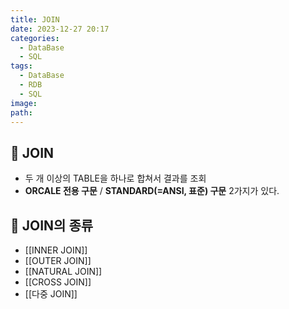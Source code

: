 ```yaml
---
title: JOIN
date: 2023-12-27 20:17
categories:
  - DataBase
  - SQL
tags:
  - DataBase
  - RDB
  - SQL
image: 
path:
---
```


## 🌈 JOIN
- 두 개 이상의 TABLE을 하나로 합쳐서 결과를 조회
- **ORCALE 전용 구문** / **STANDARD(=ANSI, 표준) 구문** 2가지가 있다.

## 🌈 JOIN의 종류
+ [[INNER JOIN]]
+ [[OUTER JOIN]]
+ [[NATURAL JOIN]]
+ [[CROSS JOIN]]
+ [[다중 JOIN]]


